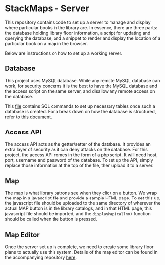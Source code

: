# StackMaps - Server
This repository contains code to set up a server to manage and display where particular books in the library are. In essence, there are three parts: the database holding library floor information, a script for updating and querying the database, and a snippet to render and display the location of a particular book on a map in the browser.

Below are instructions on how to set up a working server.

## Database
This project uses MySQL database. While any remote MySQL database can work, for security concerns it is the best to have the MySQL database and the access script on the same server, and disallow any remote access on the database.

This [file]() contains SQL commands to set up necessary tables once such a database is created. For a break down on how the database is structured, refer to [this document]().

## Access API
The access API acts as the getter/setter of the database. It provides an extra layer of security as it can deny attacks on the database. For this project, the access API comes in the form of a php script. It will need host, port, username and password of the database. To set up the API, simply replace those information at the top of the file, then upload it to a server.

## Map
The map is what library patrons see when they click on a button. We wrap the map in a javascript file and provide a sample HTML page. To set this up, the javascript file should be uploaded to the same directory of wherever the actual MAP button is in the library catalogs, and in that HTML page, this javascript file should be imported, and the `displayMap(callno)` function should be called when the button is pressed.

## Map Editor
Once the server set up is complete, we need to create some library floor plans to actually use this system. Details of the map editor can be found in the accompanying repository [here](https://github.com/stack-maps/map-editor).
